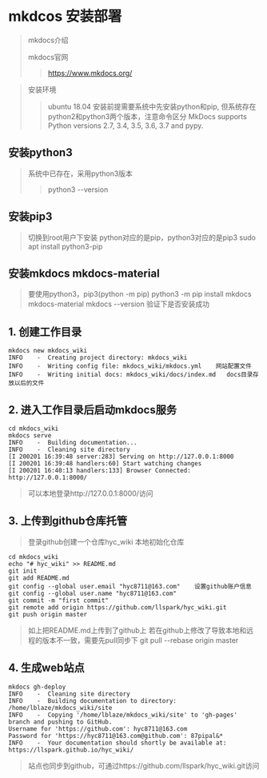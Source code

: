 # mkdcos 安装部署

> mkdocs介绍
> >
> mkdocs官网
> > https://www.mkdocs.org/

> 安装环境
> > ubuntu 18.04
> > 安装前提需要系统中先安装python和pip, 但系统存在python2和python3两个版本，注意命令区分
MkDocs supports Python versions 2.7, 3.4, 3.5, 3.6, 3.7 and pypy.

## 安装python3
> 系统中已存在，采用python3版本
> > python3 --version
## 安装pip3
> 切换到root用户下安装
> python对应的是pip，python3对应的是pip3
> sudo apt install python3-pip

## 安装mkdocs  mkdocs-material
> 要使用python3，pip3(python -m pip)
> python3 -m pip install mkdocs  mkdocs-material
> mkdocs --version 验证下是否安装成功

## 1. 创建工作目录
```
mkdocs new mkdocs_wiki
INFO    -  Creating project directory: mkdocs_wiki
INFO    -  Writing config file: mkdocs_wiki/mkdocs.yml    网站配置文件
INFO    -  Writing initial docs: mkdocs_wiki/docs/index.md   docs目录存放以后的文件
```

## 2. 进入工作目录后启动mkdocs服务
```
cd mkdocs_wiki  
mkdocs serve
INFO    -  Building documentation...
INFO    -  Cleaning site directory
[I 200201 16:39:48 server:283] Serving on http://127.0.0.1:8000
[I 200201 16:39:48 handlers:60] Start watching changes
[I 200201 16:40:13 handlers:133] Browser Connected: http://127.0.0.1:8000/
```
> 可以本地登录http://127.0.0.1:8000/访问

## 3. 上传到github仓库托管
> 登录github创建一个仓库hyc_wiki
> 本地初始化仓库
```
cd mkdocs_wiki
echo "# hyc_wiki" >> README.md
git init
git add README.md
git config --global user.email "hyc8711@163.com"    设置github账户信息
git config --global user.name "hyc8711@163.com"
git commit -m "first commit"
git remote add origin https://github.com/llspark/hyc_wiki.git
git push origin master
```
> 如上把README.md上传到了github上
> 若在github上修改了导致本地和远程的版本不一致，需要先pull同步下 git pull --rebase origin master

## 4. 生成web站点
```
mkdocs gh-deploy
INFO    -  Cleaning site directory
INFO    -  Building documentation to directory: /home/lblaze/mkdocs_wiki/site
INFO    -  Copying '/home/lblaze/mkdocs_wiki/site' to 'gh-pages' branch and pushing to GitHub.
Username for 'https://github.com': hyc8711@163.com
Password for 'https://hyc8711@163.com@github.com': 87pipal&*
INFO    -  Your documentation should shortly be available at: https://llspark.github.io/hyc_wiki/
```
> 站点也同步到github，可通过https://github.com/llspark/hyc_wiki.git访问
